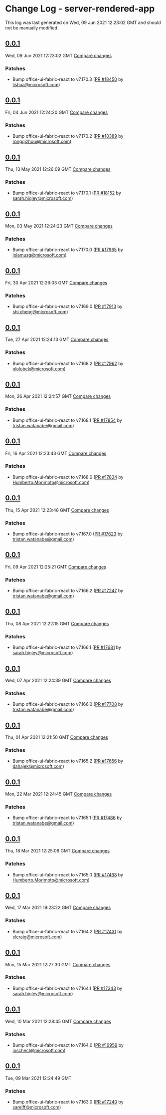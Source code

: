 # Change Log - server-rendered-app

This log was last generated on Wed, 09 Jun 2021 12:23:02 GMT and should not be manually modified.

<!-- Start content -->

## [0.0.1](https://github.com/microsoft/fluentui/tree/server-rendered-app_v0.0.1)

Wed, 09 Jun 2021 12:23:02 GMT 
[Compare changes](https://github.com/microsoft/fluentui/compare/server-rendered-app_v0.0.1..server-rendered-app_v0.0.1)

### Patches

- Bump office-ui-fabric-react to v7.170.3 ([PR #18450](https://github.com/microsoft/fluentui/pull/18450) by lishua@microsoft.com)

## [0.0.1](https://github.com/microsoft/fluentui/tree/server-rendered-app_v0.0.1)

Fri, 04 Jun 2021 12:24:20 GMT 
[Compare changes](https://github.com/microsoft/fluentui/compare/server-rendered-app_v0.0.1..server-rendered-app_v0.0.1)

### Patches

- Bump office-ui-fabric-react to v7.170.2 ([PR #18389](https://github.com/microsoft/fluentui/pull/18389) by rongqizhou@microsoft.com)

## [0.0.1](https://github.com/microsoft/fluentui/tree/server-rendered-app_v0.0.1)

Thu, 13 May 2021 12:26:09 GMT 
[Compare changes](https://github.com/microsoft/fluentui/compare/server-rendered-app_v0.0.1..server-rendered-app_v0.0.1)

### Patches

- Bump office-ui-fabric-react to v7.170.1 ([PR #18152](https://github.com/microsoft/fluentui/pull/18152) by sarah.higley@microsoft.com)

## [0.0.1](https://github.com/microsoft/fluentui/tree/server-rendered-app_v0.0.1)

Mon, 03 May 2021 12:24:23 GMT 
[Compare changes](https://github.com/microsoft/fluentui/compare/server-rendered-app_v0.0.1..server-rendered-app_v0.0.1)

### Patches

- Bump office-ui-fabric-react to v7.170.0 ([PR #17965](https://github.com/microsoft/fluentui/pull/17965) by jolamusg@microsoft.com)

## [0.0.1](https://github.com/microsoft/fluentui/tree/server-rendered-app_v0.0.1)

Fri, 30 Apr 2021 12:26:03 GMT 
[Compare changes](https://github.com/microsoft/fluentui/compare/server-rendered-app_v0.0.1..server-rendered-app_v0.0.1)

### Patches

- Bump office-ui-fabric-react to v7.169.0 ([PR #17913](https://github.com/microsoft/fluentui/pull/17913) by shi.cheng@microsoft.com)

## [0.0.1](https://github.com/microsoft/fluentui/tree/server-rendered-app_v0.0.1)

Tue, 27 Apr 2021 12:24:13 GMT 
[Compare changes](https://github.com/microsoft/fluentui/compare/server-rendered-app_v0.0.1..server-rendered-app_v0.0.1)

### Patches

- Bump office-ui-fabric-react to v7.168.2 ([PR #17962](https://github.com/microsoft/fluentui/pull/17962) by ololubek@microsoft.com)

## [0.0.1](https://github.com/microsoft/fluentui/tree/server-rendered-app_v0.0.1)

Mon, 26 Apr 2021 12:24:57 GMT 
[Compare changes](https://github.com/microsoft/fluentui/compare/server-rendered-app_v0.0.1..server-rendered-app_v0.0.1)

### Patches

- Bump office-ui-fabric-react to v7.168.1 ([PR #17854](https://github.com/microsoft/fluentui/pull/17854) by tristan.watanabe@gmail.com)

## [0.0.1](https://github.com/microsoft/fluentui/tree/server-rendered-app_v0.0.1)

Fri, 16 Apr 2021 12:23:43 GMT 
[Compare changes](https://github.com/microsoft/fluentui/compare/server-rendered-app_v0.0.1..server-rendered-app_v0.0.1)

### Patches

- Bump office-ui-fabric-react to v7.168.0 ([PR #17834](https://github.com/microsoft/fluentui/pull/17834) by Humberto.Morimoto@microsoft.com)

## [0.0.1](https://github.com/microsoft/fluentui/tree/server-rendered-app_v0.0.1)

Thu, 15 Apr 2021 12:23:48 GMT 
[Compare changes](https://github.com/microsoft/fluentui/compare/server-rendered-app_v0.0.1..server-rendered-app_v0.0.1)

### Patches

- Bump office-ui-fabric-react to v7.167.0 ([PR #17623](https://github.com/microsoft/fluentui/pull/17623) by tristan.watanabe@gmail.com)

## [0.0.1](https://github.com/microsoft/fluentui/tree/server-rendered-app_v0.0.1)

Fri, 09 Apr 2021 12:25:21 GMT 
[Compare changes](https://github.com/microsoft/fluentui/compare/server-rendered-app_v0.0.1..server-rendered-app_v0.0.1)

### Patches

- Bump office-ui-fabric-react to v7.166.2 ([PR #17247](https://github.com/microsoft/fluentui/pull/17247) by tristan.watanabe@gmail.com)

## [0.0.1](https://github.com/microsoft/fluentui/tree/server-rendered-app_v0.0.1)

Thu, 08 Apr 2021 12:22:15 GMT 
[Compare changes](https://github.com/microsoft/fluentui/compare/server-rendered-app_v0.0.1..server-rendered-app_v0.0.1)

### Patches

- Bump office-ui-fabric-react to v7.166.1 ([PR #17681](https://github.com/microsoft/fluentui/pull/17681) by sarah.higley@microsoft.com)

## [0.0.1](https://github.com/microsoft/fluentui/tree/server-rendered-app_v0.0.1)

Wed, 07 Apr 2021 12:24:39 GMT 
[Compare changes](https://github.com/microsoft/fluentui/compare/server-rendered-app_v0.0.1..server-rendered-app_v0.0.1)

### Patches

- Bump office-ui-fabric-react to v7.166.0 ([PR #17708](https://github.com/microsoft/fluentui/pull/17708) by tristan.watanabe@gmail.com)

## [0.0.1](https://github.com/microsoft/fluentui/tree/server-rendered-app_v0.0.1)

Thu, 01 Apr 2021 12:21:50 GMT 
[Compare changes](https://github.com/microsoft/fluentui/compare/server-rendered-app_v0.0.1..server-rendered-app_v0.0.1)

### Patches

- Bump office-ui-fabric-react to v7.165.2 ([PR #17656](https://github.com/microsoft/fluentui/pull/17656) by dahajek@microsoft.com)

## [0.0.1](https://github.com/microsoft/fluentui/tree/server-rendered-app_v0.0.1)

Mon, 22 Mar 2021 12:24:45 GMT 
[Compare changes](https://github.com/microsoft/fluentui/compare/server-rendered-app_v0.0.1..server-rendered-app_v0.0.1)

### Patches

- Bump office-ui-fabric-react to v7.165.1 ([PR #17486](https://github.com/microsoft/fluentui/pull/17486) by tristan.watanabe@gmail.com)

## [0.0.1](https://github.com/microsoft/fluentui/tree/server-rendered-app_v0.0.1)

Thu, 18 Mar 2021 12:25:08 GMT 
[Compare changes](https://github.com/microsoft/fluentui/compare/server-rendered-app_v0.0.1..server-rendered-app_v0.0.1)

### Patches

- Bump office-ui-fabric-react to v7.165.0 ([PR #17468](https://github.com/microsoft/fluentui/pull/17468) by Humberto.Morimoto@microsoft.com)

## [0.0.1](https://github.com/microsoft/fluentui/tree/server-rendered-app_v0.0.1)

Wed, 17 Mar 2021 19:23:22 GMT 
[Compare changes](https://github.com/microsoft/fluentui/compare/server-rendered-app_v0.0.1..server-rendered-app_v0.0.1)

### Patches

- Bump office-ui-fabric-react to v7.164.2 ([PR #17431](https://github.com/microsoft/fluentui/pull/17431) by elcraig@microsoft.com)

## [0.0.1](https://github.com/microsoft/fluentui/tree/server-rendered-app_v0.0.1)

Mon, 15 Mar 2021 12:27:30 GMT 
[Compare changes](https://github.com/microsoft/fluentui/compare/server-rendered-app_v0.0.1..server-rendered-app_v0.0.1)

### Patches

- Bump office-ui-fabric-react to v7.164.1 ([PR #17343](https://github.com/microsoft/fluentui/pull/17343) by sarah.higley@microsoft.com)

## [0.0.1](https://github.com/microsoft/fluentui/tree/server-rendered-app_v0.0.1)

Wed, 10 Mar 2021 12:28:45 GMT 
[Compare changes](https://github.com/microsoft/fluentui/compare/server-rendered-app_v0.0.1..server-rendered-app_v0.0.1)

### Patches

- Bump office-ui-fabric-react to v7.164.0 ([PR #16959](https://github.com/microsoft/fluentui/pull/16959) by joschect@microsoft.com)

## [0.0.1](https://github.com/microsoft/fluentui/tree/server-rendered-app_v0.0.1)

Tue, 09 Mar 2021 12:24:49 GMT

### Patches

- Bump office-ui-fabric-react to v7.163.0 ([PR #17240](https://github.com/microsoft/fluentui/pull/17240) by sareiff@microsoft.com)
